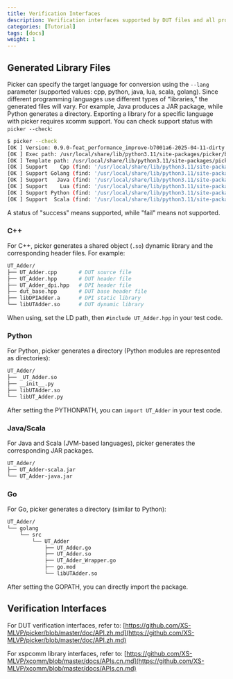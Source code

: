 ```yaml
---
title: Verification Interfaces
description: Verification interfaces supported by DUT files and all programming languages
categories: [Tutorial]
tags: [docs]
weight: 1
---
```


## Generated Library Files

Picker can specify the target language for conversion using the `--lang` parameter (supported values: cpp, python, java, lua, scala, golang). Since different programming languages use different types of “libraries,” the generated files will vary. For example, Java produces a JAR package, while Python generates a directory. Exporting a library for a specific language with picker requires xcomm support. You can check support status with `picker --check`:

```bash
$ picker --check
[OK ] Version: 0.9.0-feat_performance_improve-b7001a6-2025-04-11-dirty
[OK ] Exec path: /usr/local/share/lib/python3.11/site-packages/picker/bin/picker
[OK ] Template path: /usr/local/share/lib/python3.11/site-packages/picker/share/picker/template
[OK ] Support    Cpp (find: '/usr/local/share/lib/python3.11/site-packages/picker/share/picker/lib' success)
[OK ] Support Golang (find: '/usr/local/share/lib/python3.11/site-packages/picker/share/picker/golang' success)
[OK ] Support   Java (find: '/usr/local/share/lib/python3.11/site-packages/picker/share/picker/java/xspcomm-java.jar' success)
[OK ] Support    Lua (find: '/usr/local/share/lib/python3.11/site-packages/picker/share/picker/lua/luaxspcomm.so' success)
[OK ] Support Python (find: '/usr/local/share/lib/python3.11/site-packages/picker/share/picker/python' success)
[OK ] Support  Scala (find: '/usr/local/share/lib/python3.11/site-packages/picker/share/picker/scala/xspcomm-scala.jar' success)
```

A status of "success" means supported, while "fail" means not supported.

### C++

For C++, picker generates a shared object (`.so`) dynamic library and the corresponding header files. For example:

```bash
UT_Adder/
├── UT_Adder.cpp       # DUT source file
├── UT_Adder.hpp       # DUT header file
├── UT_Adder_dpi.hpp   # DPI header file
├── dut_base.hpp       # DUT base header file
├── libDPIAdder.a      # DPI static library
└── libUTAdder.so      # DUT dynamic library
```

When using, set the LD path, then `#include UT_Adder.hpp` in your test code.

### Python

For Python, picker generates a directory (Python modules are represented as directories):

```bash
UT_Adder/
├── _UT_Adder.so
├── __init__.py
├── libUTAdder.so
└── libUT_Adder.py
```

After setting the PYTHONPATH, you can `import UT_Adder` in your test code.

### Java/Scala

For Java and Scala (JVM-based languages), picker generates the corresponding JAR packages.

```bash
UT_Adder/
├── UT_Adder-scala.jar
└── UT_Adder-java.jar
```

### Go

For Go, picker generates a directory (similar to Python):

```bash
UT_Adder/
└── golang
    └── src
        └── UT_Adder
            ├── UT_Adder.go
            ├── UT_Adder.so
            ├── UT_Adder_Wrapper.go
            ├── go.mod
            └── libUTAdder.so
```

After setting the GOPATH, you can directly import the package.

## Verification Interfaces

For DUT verification interfaces, refer to: [https://github.com/XS-MLVP/picker/blob/master/doc/API.zh.md](https://github.com/XS-MLVP/picker/blob/master/doc/API.zh.md)

For xspcomm library interfaces, refer to: [https://github.com/XS-MLVP/xcomm/blob/master/docs/APIs.cn.md](https://github.com/XS-MLVP/xcomm/blob/master/docs/APIs.cn.md)
```
